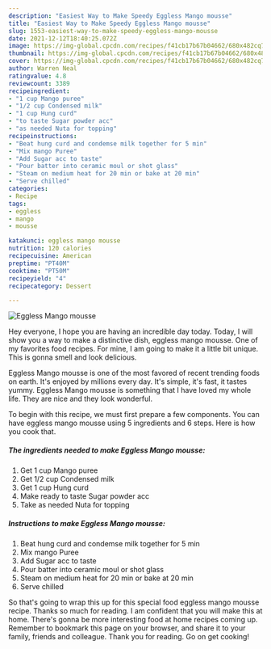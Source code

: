 ```yaml
---
description: "Easiest Way to Make Speedy Eggless Mango mousse"
title: "Easiest Way to Make Speedy Eggless Mango mousse"
slug: 1553-easiest-way-to-make-speedy-eggless-mango-mousse
date: 2021-12-12T18:40:25.072Z
image: https://img-global.cpcdn.com/recipes/f41cb17b67b04662/680x482cq70/eggless-mango-mousse-recipe-main-photo.jpg
thumbnail: https://img-global.cpcdn.com/recipes/f41cb17b67b04662/680x482cq70/eggless-mango-mousse-recipe-main-photo.jpg
cover: https://img-global.cpcdn.com/recipes/f41cb17b67b04662/680x482cq70/eggless-mango-mousse-recipe-main-photo.jpg
author: Warren Neal
ratingvalue: 4.8
reviewcount: 3389
recipeingredient:
- "1 cup Mango puree"
- "1/2 cup Condensed milk"
- "1 cup Hung curd"
- "to taste Sugar powder acc"
- "as needed Nuta for topping"
recipeinstructions:
- "Beat hung curd and condemse milk together for 5 min"
- "Mix mango Puree"
- "Add Sugar acc to taste"
- "Pour batter into ceramic moul or shot glass"
- "Steam on medium heat for 20 min or bake at 20 min"
- "Serve chilled"
categories:
- Recipe
tags:
- eggless
- mango
- mousse

katakunci: eggless mango mousse 
nutrition: 120 calories
recipecuisine: American
preptime: "PT40M"
cooktime: "PT50M"
recipeyield: "4"
recipecategory: Dessert

---
```



![Eggless Mango mousse](https://img-global.cpcdn.com/recipes/f41cb17b67b04662/680x482cq70/eggless-mango-mousse-recipe-main-photo.jpg)

Hey everyone, I hope you are having an incredible day today. Today, I will show you a way to make a distinctive dish, eggless mango mousse. One of my favorites food recipes. For mine, I am going to make it a little bit unique. This is gonna smell and look delicious.



Eggless Mango mousse is one of the most favored of recent trending foods on earth. It's enjoyed by millions every day. It's simple, it's fast, it tastes yummy. Eggless Mango mousse is something that I have loved my whole life. They are nice and they look wonderful.


To begin with this recipe, we must first prepare a few components. You can have eggless mango mousse using 5 ingredients and 6 steps. Here is how you cook that.

<!--inarticleads1-->

##### The ingredients needed to make Eggless Mango mousse:

1. Get 1 cup Mango puree
1. Get 1/2 cup Condensed milk
1. Get 1 cup Hung curd
1. Make ready to taste Sugar powder acc
1. Take as needed Nuta for topping




<!--inarticleads2-->

##### Instructions to make Eggless Mango mousse:

1. Beat hung curd and condemse milk together for 5 min
1. Mix mango Puree
1. Add Sugar acc to taste
1. Pour batter into ceramic moul or shot glass
1. Steam on medium heat for 20 min or bake at 20 min
1. Serve chilled




So that's going to wrap this up for this special food eggless mango mousse recipe. Thanks so much for reading. I am confident that you will make this at home. There's gonna be more interesting food at home recipes coming up. Remember to bookmark this page on your browser, and share it to your family, friends and colleague. Thank you for reading. Go on get cooking!
